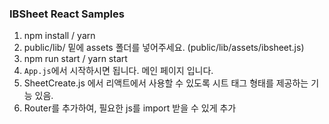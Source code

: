 ### IBSheet React Samples

1. npm install / yarn
2. public/lib/ 밑에 assets 폴더를 넣어주세요. (public/lib/assets/ibsheet.js)
3. npm run start / yarn start
4. `App.js`에서 시작하시면 됩니다. 메인 페이지 입니다.
5. SheetCreate.js 에서 리액트에서 사용할 수 있도록 시트 태그 형태를 제공하는 기능 있음.
6. Router를 추가하여, 필요한 js를 import 받을 수 있게 추가 
